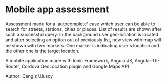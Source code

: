 # Mobile app assessment

Assessment made for a 'autocomplete' case which user can be able to search for streets, stations, cities or places.
List of results are shown after such a successful query. In the background user geo-location is located and after
selecting an option out of previously list, new view with map will be shown with two markers. One marker is indicating
user's location and the other one is the target location.

A mobile application made with Ionic Framework, AngularJS, Angular-UI-Router, Cordova GeoLocation plugin and Google
Maps API

Author: Cengiz Ulusoy